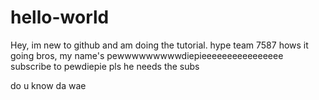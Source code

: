 # hello-world
Hey, im new to github and am doing the tutorial. hype team 7587
hows it going bros, my name's pewwwwwwwwwdiepieeeeeeeeeeeeeeee
subscribe to pewdiepie pls he needs the subs

do u know da wae
